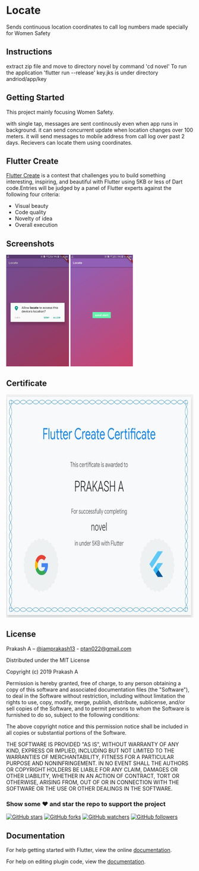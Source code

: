 # Locate

Sends continuous location coordinates to call log numbers made specially for Women Safety

## Instructions

extract zip file and move to directory novel by command 'cd novel'
To run the application 'flutter run --release'
key.jks is under directory andriod/app/key

## Getting Started

This project mainly focusing Women Safety.

with single tap, messages are sent continously even when app runs in background. it can send concurrent update when location changes over 100 meters. it will send messages to mobile address from call log over past 2 days. Recievers can locate them using coordinates.

## Flutter Create

[Flutter Create](https://flutter.dev/create) is a contest that challenges you to build something interesting, inspiring, and beautiful with Flutter using 5KB or less of Dart code.Entries will be judged by a panel of Flutter experts against the following four criteria:
* Visual beauty
* Code quality
* Novelty of idea
* Overall execution 

## Screenshots

<img src="screenshots/1.jpg" height="300em" /> <img src="screenshots/2.jpg" height="300em" />


## Certificate

<img src="screenshots/cert.jpg" height="600em" width="800em" />

## License
Prakash A – [@iamprakash13](https://github.com/iamprakash13) - [ptan022@gmail.com](ptan022@gmail.com)

Distributed under the MIT License

Copyright (c) 2019 Prakash A

Permission is hereby granted, free of charge, to any person obtaining a copy
of this software and associated documentation files (the "Software"), to deal
in the Software without restriction, including without limitation the rights
to use, copy, modify, merge, publish, distribute, sublicense, and/or sell
copies of the Software, and to permit persons to whom the Software is
furnished to do so, subject to the following conditions:

The above copyright notice and this permission notice shall be included in all
copies or substantial portions of the Software.

THE SOFTWARE IS PROVIDED "AS IS", WITHOUT WARRANTY OF ANY KIND, EXPRESS OR
IMPLIED, INCLUDING BUT NOT LIMITED TO THE WARRANTIES OF MERCHANTABILITY,
FITNESS FOR A PARTICULAR PURPOSE AND NONINFRINGEMENT. IN NO EVENT SHALL THE
AUTHORS OR COPYRIGHT HOLDERS BE LIABLE FOR ANY CLAIM, DAMAGES OR OTHER
LIABILITY, WHETHER IN AN ACTION OF CONTRACT, TORT OR OTHERWISE, ARISING FROM,
OUT OF OR IN CONNECTION WITH THE SOFTWARE OR THE USE OR OTHER DEALINGS IN THE
SOFTWARE.

### Show some :heart: and star the repo to support the project

[![GitHub stars](https://img.shields.io/github/stars/iamprakash13/locate.svg?style=social&label=Star)](https://github.com/iamprakash13/locate) [![GitHub forks](https://img.shields.io/github/forks/iamprakash13/locate.svg?style=social&label=Fork)](https://github.com/iamprakash13/locate/fork) [![GitHub watchers](https://img.shields.io/github/watchers/iamprakash13/locate.svg?style=social&label=Watch)](https://github.com/iamprakash13/locate) [![GitHub followers](https://img.shields.io/github/followers/iamprakash13.svg?style=social&label=Follow)](https://github.com/iamprakash13/locate)

## Documentation

For help getting started with Flutter, view the online
[documentation](http://flutter.io/).

For help on editing plugin code, view the [documentation](https://flutter.io/platform-plugins/#edit-code).
